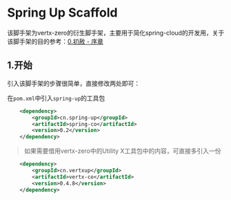 # Spring Up Scaffold

该脚手架为vertx-zero的衍生脚手架，主要用于简化spring-cloud的开发用，关于该脚手架的目的参考：[0.初赦 - 序章](/0chu-she-xu-zhang.md)

## 1.开始

引入该脚手架的步骤很简单，直接修改两处即可：

在`pom.xml`中引入`spring-up`的工具包

```xml
    <dependency>
        <groupId>cn.spring-up</groupId>
        <artifactId>spring-co</artifactId>
        <version>0.2</version>
    </dependency>
```

> 如果需要借用vertx-zero中的Utility X工具包中的内容，可直接多引入一份

```xml
    <dependency>
        <groupId>cn.vertxup</groupId>
        <artifactId>vertx-co</artifactId>
        <version>0.4.8</version>
    </dependency>
```



